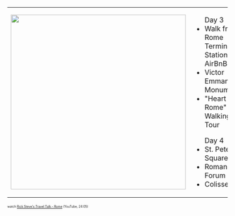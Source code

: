 |     |     |
| --- | --- |
|<img src="/rome-neighborhoods.png" height="400" width="400"/>| <ul> Day 3 <li> Walk from Rome Termini Station to AirBnB </li> <li> Victor Emmanuel Monument </li> <li> "Heart of Rome" Walking Tour </li> </ul> <ul> Day 4 <li> St. Peter's Square </li> <li> Roman Forum </li> <li> Colisseum </li> </ul> | 

<span style="font-size:50%">watch [Rick Steve's Travel Talk - Rome](https://youtu.be/aaKl40z6MSw) (YouTube, 24:05)
</span>

